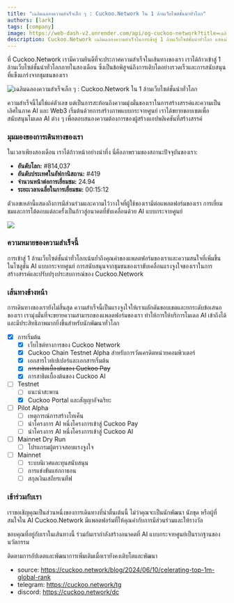 ```yaml
---
title: "เฉลิมฉลองความสำเร็จเล็ก ๆ : Cuckoo.Network ใน 1 ล้านเว็บไซต์ชั้นนำทั่วโลก"
authors: [lark]
tags: [company]
image: https://web-dash-v2.onrender.com/api/og-cuckoo-network?title=เฉลิมฉลองความสำเร็จเล็ก ๆ : Cuckoo.Network ใน 1 ล้านเว็บไซต์ชั้นนำทั่วโลก
description: Cuckoo.Network เฉลิมฉลองความสำเร็จในการเข้าสู่ 1 ล้านเว็บไซต์ชั้นนำทั่วโลก แสดงถึงการเติบโตอย่างรวดเร็วและผลกระทบในพื้นที่ AI และ Web3
---
```


ที่ Cuckoo.Network เรามีความยินดีที่จะประกาศความสำเร็จในเส้นทางของเรา เราได้ก้าวเข้าสู่ 1 ล้านเว็บไซต์ชั้นนำทั่วโลกภายในสองเดือน ซึ่งเป็นข้อพิสูจน์ถึงการเติบโตอย่างรวดเร็วและการสนับสนุนที่แข็งแกร่งจากชุมชนของเรา

![เฉลิมฉลองความสำเร็จเล็ก ๆ : Cuckoo.Network ใน 1 ล้านเว็บไซต์ชั้นนำทั่วโลก](https://cuckoo-network.b-cdn.net/cuckoo-network-top-1m-sites.webp "เฉลิมฉลองความสำเร็จเล็ก ๆ : Cuckoo.Network ใน 1 ล้านเว็บไซต์ชั้นนำทั่วโลก")

ความสำเร็จนี้ไม่ใช่แค่ตัวเลข แต่เป็นการสะท้อนถึงความมุ่งมั่นของเราในการสร้างสรรค์และความเป็นเลิศในภาค AI และ Web3 เริ่มต้นด้วยการสร้างภาพแบบกระจายศูนย์ เราได้ขยายขอบเขตเพื่อสนับสนุนโมเดล AI ต่าง ๆ เพื่อตอบสนองความต้องการของผู้สร้างแอปพลิเคชันที่สร้างสรรค์

### มุมมองของการเดินทางของเรา

ในเวลาเพียงสองเดือน เราได้ก้าวหน้าอย่างน่าทึ่ง นี่คือภาพรวมของสถานะปัจจุบันของเรา:

- **อันดับโลก:** #814,037
- **อันดับประเทศในอัฟกานิสถาน:** #419
- **จำนวนหน้าต่อการเยี่ยมชม:** 24.94
- **ระยะเวลาเฉลี่ยในการเยี่ยมชม:** 00:15:12

ตัวเลขเหล่านี้แสดงถึงการมีส่วนร่วมและความไว้วางใจที่ผู้ใช้ของเรามีต่อแพลตฟอร์มของเรา การเยี่ยมชมและการโต้ตอบแต่ละครั้งเป็นก้าวสู่อนาคตที่ขับเคลื่อนด้วย AI แบบกระจายศูนย์

[![](https://cuckoo-network.b-cdn.net/cuckoo-global-rank.webp)](https://www.similarweb.com/website/cuckoo.network/)

### ความหมายของความสำเร็จนี้

การเข้าสู่ 1 ล้านเว็บไซต์ชั้นนำทั่วโลกเน้นย้ำถึงคุณค่าของแพลตฟอร์มของเราและความสนใจที่เพิ่มขึ้นในโซลูชัน AI แบบกระจายศูนย์ การสนับสนุนจากชุมชนของเราขับเคลื่อนแรงจูงใจของเราในการสร้างสรรค์และปรับปรุงประสบการณ์ของ Cuckoo.Network

### เส้นทางข้างหน้า

การเดินทางของเรายังไม่สิ้นสุด ความสำเร็จนี้เป็นแรงจูงใจให้เราผลักดันขอบเขตและยกระดับข้อเสนอของเรา เรามุ่งมั่นที่จะขยายความสามารถของแพลตฟอร์มของเรา ทำให้การให้บริการโมเดล AI เข้าถึงได้และมีประสิทธิภาพมากยิ่งขึ้นสำหรับนักพัฒนาทั่วโลก

- [x] การเริ่มต้น
  - [x] เว็บไซต์ทางการของ Cuckoo Network
  - [x] Cuckoo Chain Testnet Alpha สำหรับการวัดเครดิตหน่วยคอมพิวเตอร์
  - [x] เอกสารไวท์เปเปอร์และเอกสารเริ่มต้น
  - [x] ~~การสาธิตเบื้องต้นของ Cuckoo Pay~~
  - [x] การสาธิตเบื้องต้นของ Cuckoo AI
- [ ] Testnet
  - [ ] แนะนำสะพาน
  - [x] Cuckoo Portal และสัญญาอัจฉริยะ
- [ ] Pilot Alpha
  - [ ] เหตุการณ์การสร้างโทเค็น
  - [ ] นำโครงการ AI หนึ่งโครงการเข้าสู่ Cuckoo Pay
  - [ ] นำโครงการ AI หนึ่งโครงการเข้าสู่ Cuckoo AI
- [ ] Mainnet Dry Run
  - [ ] โปรแกรมผู้ตรวจสอบแรงจูงใจ
- [ ] Mainnet
  - [ ] ระบบนิเวศและทุนสนับสนุน
  - [ ] การแข่งขันแฮกกาธอน
  - [ ] สกุลเงินเสถียรเนทีฟ

### เข้าร่วมกับเรา

เราขอเชิญคุณเป็นส่วนหนึ่งของการเดินทางที่น่าตื่นเต้นนี้ ไม่ว่าคุณจะเป็นนักพัฒนา นักขุด หรือผู้ที่สนใจใน AI Cuckoo.Network มีแพลตฟอร์มที่ให้คุณค่ากับการมีส่วนร่วมและให้รางวัล

ขอบคุณที่อยู่กับเราในเส้นทางนี้ ร่วมกันเรากำลังสร้างอนาคตที่ AI แบบกระจายศูนย์เป็นรากฐานของนวัตกรรม

ติดตามการอัปเดตและพัฒนาการเพิ่มเติมเมื่อเรายังคงเติบโตและพัฒนา

- source: https://cuckoo.network/blog/2024/06/10/celerating-top-1m-global-rank
- telegram: https://cuckoo.network/tg
- discord: https://cuckoo.network/dc